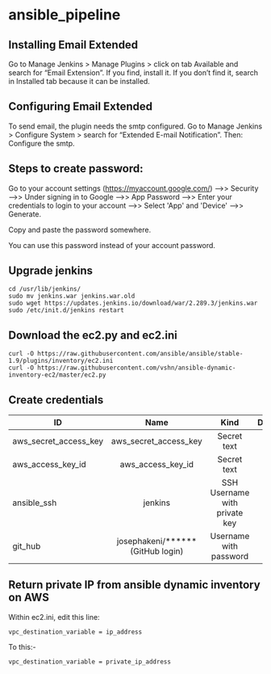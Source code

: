 # ansible_pipeline

## Installing Email Extended
Go to Manage Jenkins > Manage Plugins > click on tab Available and search for “Email Extension”.
If you find, install it. If you don’t find it, search in Installed tab because it can be installed.

## Configuring Email Extended
To send email, the plugin needs the smtp configured.
Go to Manage Jenkins > Configure System > search for “Extended E-mail Notification”.
Then:
Configure the smtp.

## Steps to create password:
Go to your account settings (https://myaccount.google.com/) -->> Security -->> Under signing in to Google -->> App Password -->> Enter your credentials to login to your account -->> Select 'App' and 'Device' -->> Generate.

Copy and paste the password somewhere.

You can use this password instead of your account password.

## Upgrade jenkins
```
cd /usr/lib/jenkins/
sudo mv jenkins.war jenkins.war.old
sudo wget https://updates.jenkins.io/download/war/2.289.3/jenkins.war
sudo /etc/init.d/jenkins restart
```

## Download the ec2.py and ec2.ini
```
curl -O https://raw.githubusercontent.com/ansible/ansible/stable-1.9/plugins/inventory/ec2.ini
curl -O https://raw.githubusercontent.com/vshn/ansible-dynamic-inventory-ec2/master/ec2.py
```

## Create credentials 
 
|ID                    |Name                               |Kind                          |Description|
| -------------        |:-------------:                    |:-------------:               | -----:| 
|aws_secret_access_key |aws_secret_access_key	           |Secret text		              | Update |
|aws_access_key_id	   |aws_access_key_id	               |Secret text		              |Update |
|ansible_ssh	       |jenkins	                           |SSH Username with private key |Update |
|git_hub	           |josephakeni/****** (GitHub login)  |Username with password        |GitHub login|	

## Return private IP from ansible dynamic inventory on AWS
Within ec2.ini, edit this line:
```
vpc_destination_variable = ip_address
```
To this:-
```
vpc_destination_variable = private_ip_address
```
